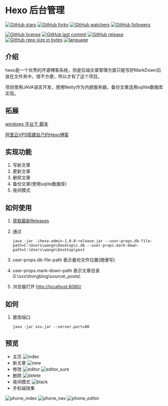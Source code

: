 # Hexo 后台管理
[![GitHub stars](https://img.shields.io/github/stars/itning/hexo-admin.svg?style=social&label=Stars)]()
[![GitHub forks](https://img.shields.io/github/forks/itning/hexo-admin.svg?style=social&label=Fork)]()
[![GitHub watchers](https://img.shields.io/github/watchers/itning/hexo-admin.svg?style=social&label=Watch)]()
[![GitHub followers](https://img.shields.io/github/followers/itning.svg?style=social&label=Follow)]()

[![GitHub license](https://img.shields.io/github/license/itning/hexo-admin.svg)](https://github.com/itning/hexo-admin/blob/master/LICENSE)
[![GitHub last commit](https://img.shields.io/github/last-commit/itning/hexo-admin.svg)]()
[![GitHub release](https://img.shields.io/github/release/itning/hexo-admin.svg)]()
[![GitHub repo size in bytes](https://img.shields.io/github/repo-size/itning/hexo-admin.svg)]()
[![language](https://img.shields.io/badge/language-JAVA-orange.svg)]()

## 介绍

hexo是一个优秀的开源博客系统，但是后端文章管理方面只能写好MarkDown后放在文件夹中，很不方便，所以才有了这个项目。

项目使用JAVA语言开发，使用Netty作为内嵌服务器，备份文章选用sqllite数据库实现。

## 拓展

[windows 平台下 脚本](https://github.com/itning/hexo-admin/tree/master/cmd)

[阿里云VPS搭建自己的Hexo博客](https://segmentfault.com/a/1190000005723321)

## 实现功能
1. 写新文章
2. 更新文章
3. 删除文章
4. 备份文章(使用sqlite数据库)
5. 夜间模式

## 如何使用
1. [获取最新Releases](https://github.com/itning/hexo-admin/releases)

2. 通过 

   ```shell
   java -jar .\hexo-admin-1.0.0-release.jar --user-props.db-file-path=C:\Users\wangn\Desktop\c.db --user-props.mark-down-path=C:\Users\wangn\Desktop\post
   ```

3. user-props.db-file-path 表示备份文件位置(随便写)

4. user-props.mark-down-path 表示文章目录 G:\xxx\itningblog\source\\_posts\

5. 浏览器打开 [http://localhost:8080/](http://localhost:8080/)
## 如何

1. 更改端口

   ```shell
   java -jar xxx.jar --server.port=80
   ```
## 预览

- 主页
![index](https://github.com/itning/hexo-admin/blob/master/pic/index.png)
- 新文章
![new](https://github.com/itning/hexo-admin/blob/master/pic/new.png)
- 修改
![editor](https://github.com/itning/hexo-admin/blob/master/pic/editor.png)
![editor_sure](https://github.com/itning/hexo-admin/blob/master/pic/editor_sure.png)
- 删除
![delete](https://github.com/itning/hexo-admin/blob/master/pic/delete.png)
- 夜间模式
![black](https://github.com/itning/hexo-admin/blob/master/pic/black.png)
- 手机端效果

![phone_index](https://github.com/itning/hexo-admin/blob/master/pic/phone_index.png)
![phone_nav](https://github.com/itning/hexo-admin/blob/master/pic/phone_nav.png)
![phone_editor](https://github.com/itning/hexo-admin/blob/master/pic/phone_editor.png)